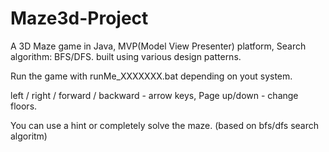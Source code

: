 # Maze3d-Project
A 3D Maze game in Java, MVP(Model View Presenter) platform, Search algorithm: BFS/DFS. built using various design patterns.

Run the game with runMe_XXXXXXX.bat depending on yout system.

left / right / forward / backward - arrow keys,
Page up/down - change floors.

You can use a hint or completely solve the maze. (based on bfs/dfs search algoritm)
